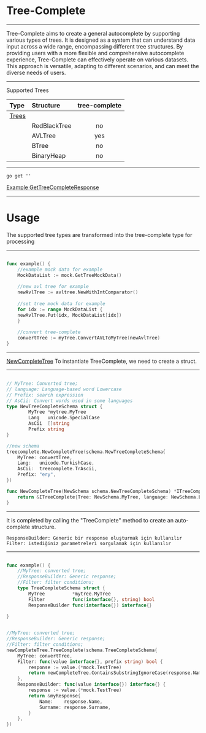 # Tree-Complete

___

Tree-Complete aims to create a general autocomplete by supporting various types of trees. It is designed as a system that can understand data input across a wide range, encompassing different tree structures.
By providing users with a more flexible and comprehensive autocomplete experience, Tree-Complete can effectively operate on various datasets.
This approach is versatile, adapting to different scenarios, and can meet the diverse needs of users.

___

Supported Trees

| **Type**          | **Structure**                | **tree-complete** | 
|:------------------|:-----------------------------|:-----------------:| 
| [Trees](#trees)   |
|                   | RedBlackTree                 |        no         |
|                   | AVLTree                      |        yes        |
|                   | BTree                        |        no         |
|                   | BinaryHeap                   |        no         |

___

```shell
go get ''
```
[Example GetTreeCompleteResponse](./example/treecomplete/handler.go)

___

# Usage

The supported tree types are transformed into the tree-complete type for processing

___
```go

func example() {
    //example mock data for example
    MockDataList := mock.GetTreeMockData()
    
    //new avl tree for example
    newAvlTree := avltree.NewWithIntComparator()
    
    //set tree mock data for example
    for idx := range MockDataList {
    newAvlTree.Put(idx, MockDataList[idx])
    }
    
    //convert tree-complete
    convertTree := myTree.ConvertAVLToMyTree(newAvlTree)
}

```
___

[NewCompleteTree](./tree_complete.go) To instantiate TreeComplete, we need to create a struct.

___
```go

// MyTree: Converted tree;
// language: Language-based word Lowercase
// Prefix: search expressıon
// AsCii: Convert words used in some languages
type NewTreeCompleteSchema struct {
        MyTree *mytree.MyTree
        Lang   unicode.SpecialCase
        AsCii  []string
        Prefix string
}

//new schema
treecomplete.NewCompleteTree(schema.NewTreeCompleteSchema{
    MyTree: convertTree,
    Lang:   unicode.TurkishCase,
    AsCii:  treecomplete.TrAscii,
    Prefix: "ery",
})

func NewCompleteTree(NewSchema schema.NewTreeCompleteSchema) *ITreeComplete {
    return &ITreeComplete{Tree: NewSchema.MyTree, language: NewSchema.Lang, AsciiReplace: NewSchema.AsCii, Prefix: NewSchema.Prefix}
}


```
___

It is completed by calling the "TreeComplete" method to create an auto-complete structure.

```
ResponseBuilder: Generic bir response oluşturmak için kullanılır
Filter: istediğiniz parametreleri sorgulamak için kullanılır
```
___


```go

func example() {
    //MyTree: converted tree;
    //ResponseBuilder: Generic response;
    //Filter: filter conditions;
    type TreeCompleteSchema struct {
        MyTree          *mytree.MyTree
        Filter          func(interface{}, string) bool
        ResponseBuilder func(interface{}) interface{}
    
}


//MyTree: converted tree;
//ResponseBuilder: Generic response;
//Filter: filter conditions;
newCompleteTree.TreeComplete(schema.TreeCompleteSchema{
    MyTree: convertTree,
    Filter: func(value interface{}, prefix string) bool {
        response := value.(*mock.TestTree)
        return newCompleteTree.ContainsSubstringIgnoreCase(response.Name) || newCompleteTree.ContainsSubstringIgnoreCase(response.Surname)
    },
    ResponseBuilder: func(value interface{}) interface{} {
        response := value.(*mock.TestTree)
        return &myResponse{
            Name:    response.Name,
            Surname: response.Surname,
        }
    },
})


```